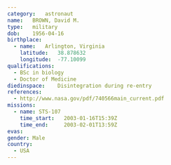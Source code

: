 ```yaml
---
category:	astronaut
name:	BROWN, David M.
type:	military
dob:	1956-04-16
birthplace:
  - name:	Arlington, Virginia
    latitude:	38.878632
    longitude:	-77.10099
qualifications:
  - BSc in biology
  - Doctor of Medicine
diedinspace:	Disintegration during re-entry
references:
  - http://www.nasa.gov/pdf/740566main_current.pdf
missions:
  - name: STS-107
    time_start:   2003-01-16T15:39Z
    time_end:     2003-02-01T13:59Z
evas:
gender:	Male
country:
  - USA
---
```


